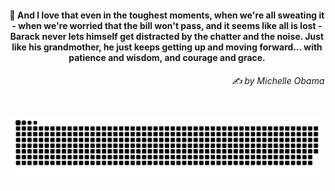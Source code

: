 <h4 align="center">
  💭 And I love that even in the toughest moments, when we're all sweating it - when we're worried that the bill won't pass, and it seems like all is lost - Barack never lets himself get distracted by the chatter and the noise. Just like his grandmother, he just keeps getting up and moving forward... with patience and wisdom, and courage and grace.
  <h6 align="right">
    <i>
      ✍️ by Michelle Obama
    </i>
  </h6>
</h4>

#

<picture>
  <source media="(prefers-color-scheme: dark)" srcset="https://raw.githubusercontent.com/sakshiagrwal/sakshiagrwal/output/github-snake-dark.svg">
  <source media="(prefers-color-scheme: light)" srcset="https://raw.githubusercontent.com/sakshiagrwal/sakshiagrwal/output/github-snake.svg">
  <img alt="snk" src="https://raw.githubusercontent.com/sakshiagrwal/sakshiagrwal/output/github-snake.svg">
</picture>
